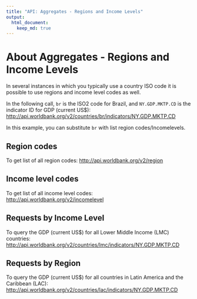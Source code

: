 ```yaml
---
title: "API: Aggregates - Regions and Income Levels"
output:
  html_document:
    keep_md: true
---
```

# About Aggregates - Regions and Income Levels

In several instances in which you typically use a country ISO code it is possible to use regions and income level codes as well.

In the following call, `br` is the ISO2 code for Brazil, and `NY.GDP.MKTP.CD` is the indicator ID for GDP (current US$):
<http://api.worldbank.org/v2/countries/br/indicators/NY.GDP.MKTP.CD>

In this example, you can substitute `br` with list region codes/Incomelevels.

## Region codes
To get list of all region codes: <http://api.worldbank.org/v2/region>


## Income level codes
To get list of all income level codes:
<http://api.worldbank.org/v2/incomelevel>

## Requests by Income Level
To query the GDP (current US$) for all Lower Middle Income (LMC) countries:
<http://api.worldbank.org/v2/countries/lmc/indicators/NY.GDP.MKTP.CD>


## Requests by Region
To query the GDP (current US$) for all countries in Latin America and the Caribbean (LAC):
<http://api.worldbank.org/v2/countries/lac/indicators/NY.GDP.MKTP.CD>
